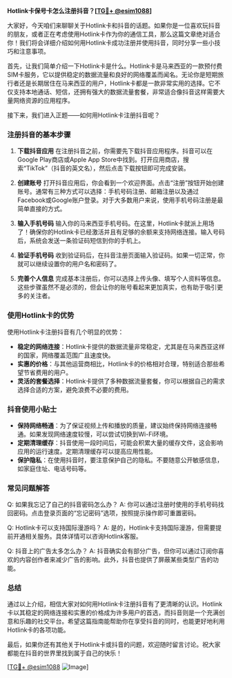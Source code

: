 **Hotlink卡保号卡怎么注册抖音？[[TG💪+ @esim1088](https://t.me/s/esim1088)]**

大家好，今天咱们来聊聊关于Hotlink卡和抖音的话题。如果你是一位喜欢玩抖音的朋友，或者正在考虑使用Hotlink卡作为你的通信工具，那么这篇文章绝对适合你！我们将会详细介绍如何用Hotlink卡成功注册并使用抖音，同时分享一些小技巧和注意事项。

首先，让我们简单介绍一下Hotlink卡是什么。Hotlink卡是马来西亚的一款预付费SIM卡服务，它以提供稳定的数据流量和良好的网络覆盖而闻名。无论你是短期旅行者还是长期居住在马来西亚的用户，Hotlink卡都是一款非常实用的选择。它不仅支持本地通话、短信，还拥有强大的数据流量套餐，非常适合像抖音这样需要大量网络资源的应用程序。

接下来，我们进入正题——如何用Hotlink卡注册抖音呢？

### 注册抖音的基本步骤

1. **下载抖音应用**
   在注册抖音之前，你需要先下载抖音应用程序。抖音可以在Google Play商店或Apple App Store中找到。打开应用商店，搜索“TikTok”（抖音的英文名），然后点击下载按钮即可完成安装。

2. **创建账号**
   打开抖音应用后，你会看到一个欢迎界面。点击“注册”按钮开始创建账号。通常有三种方式可以选择：手机号码注册、邮箱注册以及通过Facebook或Google账户登录。对于大多数用户来说，使用手机号码注册是最简单直接的方式。

3. **输入手机号码**
   输入你的马来西亚手机号码。在这里，Hotlink卡就派上用场了！确保你的Hotlink卡已经激活并且有足够的余额来支持网络连接。输入号码后，系统会发送一条验证码短信到你的手机上。

4. **验证手机号码**
   收到验证码后，在抖音注册页面输入验证码。如果一切正常，你就可以继续设置你的用户名和密码了。

5. **完善个人信息**
   完成基本注册后，你可以选择上传头像、填写个人资料等信息。这些步骤虽然不是必须的，但会让你的账号看起来更加真实，也有助于吸引更多的关注者。

### 使用Hotlink卡的优势

使用Hotlink卡注册抖音有几个明显的优势：

- **稳定的网络连接**：Hotlink卡提供的数据流量非常稳定，尤其是在马来西亚这样的国家，网络覆盖范围广且速度快。
- **实惠的价格**：与其他运营商相比，Hotlink卡的价格相对合理，特别适合那些希望节省费用的用户。
- **灵活的套餐选择**：Hotlink卡提供了多种数据流量套餐，你可以根据自己的需求选择合适的方案，避免浪费不必要的费用。

### 抖音使用小贴士

- **保持网络畅通**：为了保证视频上传和播放的质量，建议始终保持网络连接畅通。如果发现网络速度较慢，可以尝试切换到Wi-Fi环境。
- **定期清理缓存**：抖音使用一段时间后，可能会积累大量的缓存文件，这会影响应用的运行速度。定期清理缓存可以提高应用性能。
- **保护隐私**：在使用抖音时，要注意保护自己的隐私。不要随意公开敏感信息，如家庭住址、电话号码等。

### 常见问题解答

Q: 如果我忘记了自己的抖音密码怎么办？
A: 你可以通过注册时使用的手机号码找回密码。点击登录页面的“忘记密码”选项，按照提示操作即可重置密码。

Q: Hotlink卡可以支持国际漫游吗？
A: 是的，Hotlink卡支持国际漫游，但需要提前开通相关服务。具体详情可以咨询Hotlink客服。

Q: 抖音上的广告太多怎么办？
A: 抖音确实会有部分广告，但你可以通过订阅你喜欢的内容创作者来减少广告的影响。此外，抖音也提供了屏蔽某些类型广告的功能。

### 总结

通过以上介绍，相信大家对如何用Hotlink卡注册抖音有了更清晰的认识。Hotlink卡以其稳定的网络连接和实惠的价格成为许多用户的首选，而抖音则是一个充满创意和乐趣的社交平台。希望这篇指南能帮助你在享受抖音的同时，也能更好地利用Hotlink卡的各项功能。

最后，如果你还有其他关于Hotlink卡或抖音的问题，欢迎随时留言讨论。祝大家都能在抖音的世界里找到属于自己的快乐！

[[TG💪+ @esim1088](https://t.me/s/esim1088) ![Image](https://i.postimg.cc/4NQfJmqS/Snipaste-2025-05-13-00-14-12.png)]